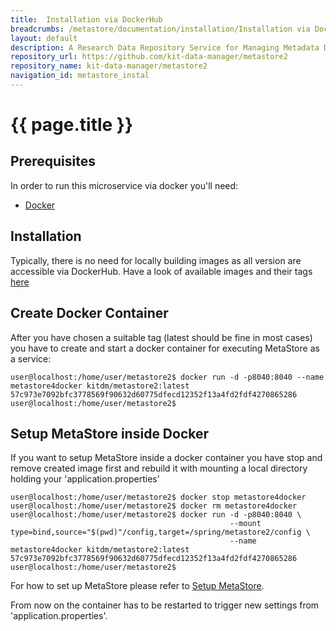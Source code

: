 ```yaml
---
title:  Installation via DockerHub
breadcrumbs: /metastore/documentation/installation/Installation via DockerHub
layout: default
description: A Research Data Repository Service for Managing Metadata Documents based on JSON or XML.
repository_url: https://github.com/kit-data-manager/metastore2
repository_name: kit-data-manager/metastore2
navigation_id: metastore_instal
---
```


# {{ page.title }} 
## Prerequisites
In order to run this microservice via docker you'll need:

* [Docker](https://www.docker.com/) 

## Installation
Typically, there is no need for locally building images as all version are accessible via DockerHub.
Have a look of available images and their tags [here](https://github.com/orgs/kit-data-manager/packages?repo_name=metastore2) 

## Create Docker Container
After you have chosen a suitable tag (latest should be fine in most cases) you have to create and start a docker
container for executing MetaStore as a service:
```
user@localhost:/home/user/metastore2$ docker run -d -p8040:8040 --name metastore4docker kitdm/metastore2:latest
57c973e7092bfc3778569f90632d60775dfecd12352f13a4fd2fdf4270865286
user@localhost:/home/user/metastore2$
```
## Setup MetaStore inside Docker
If you want to setup MetaStore inside a docker container you have stop and remove created image first and rebuild it with
mounting a local directory holding your 'application.properties'
```
user@localhost:/home/user/metastore2$ docker stop metastore4docker 
user@localhost:/home/user/metastore2$ docker rm metastore4docker 
user@localhost:/home/user/metastore2$ docker run -d -p8040:8040 \
                                                 --mount type=bind,source="$(pwd)"/config,target=/spring/metastore2/config \
                                                 --name metastore4docker kitdm/metastore2:latest
57c973e7092bfc3778569f90632d60775dfecd12352f13a4fd2fdf4270865286
user@localhost:/home/user/metastore2$
```
For how to set up MetaStore please refer to [Setup MetaStore](setup-metastore.html).

From now on the container has to be restarted to trigger new settings from 'application.properties'.
